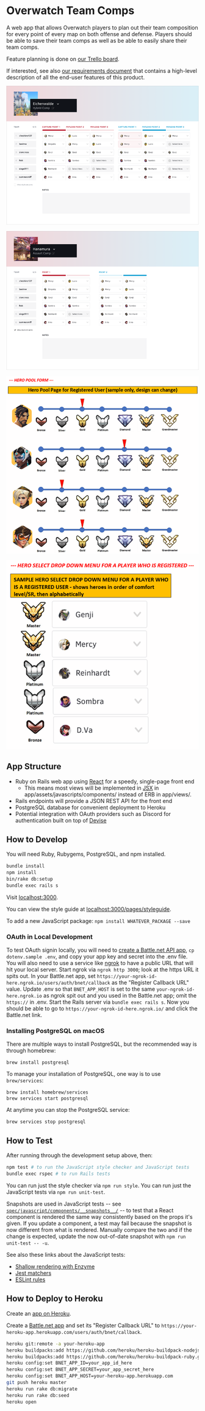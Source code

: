# Overwatch Team Comps

A web app that allows Overwatch players to plan out their team composition
for every point of every map on both offense and defense. Players should be
able to save their team comps as well as be able to easily share their team
comps.

Feature planning is done on [our Trello board](https://trello.com/b/STeIZ1td/project-overwatch-team-comp-organizer).

If interested, see also [our requirements document](https://trello.com/c/GCIwE5We/5-end-user-requirements-version-1) that contains a high-level description of all the end-user features of this product.

![Sample Mockup of Team Comp Form 01](https://raw.githubusercontent.com/cheshire137/overwatch-team-comps/master/readme%20screens%20-%20team%20comp%20form%2001.png)

![Sample Mockup of Team Comp Form 02](https://raw.githubusercontent.com/cheshire137/overwatch-team-comps/master/readme%20screens%20-%20team%20comp%20form%2002.png)

![Sample Mockup of Hero Pool Page](https://raw.githubusercontent.com/cheshire137/overwatch-team-comps/master/readme%20screens%20-%20hero%20pool.png)

![Sample Mockup of Hero Select Drop Down Menu](https://raw.githubusercontent.com/cheshire137/overwatch-team-comps/master/readme%20screens%20-%20hero%20select%20drop%20down.png)

## App Structure

- Ruby on Rails web app using [React](https://facebook.github.io/react/) for a speedy,
  single-page front end
    - This means most views will be implemented in
      [JSX](https://facebook.github.io/react/docs/jsx-in-depth.html) in
      app/assets/javascripts/components/ instead of ERB in app/views/.
- Rails endpoints will provide a JSON REST API for the front end
- PostgreSQL database for convenient deployment to Heroku
- Potential integration with OAuth providers such as Discord for authentication
  built on top of [Devise](https://github.com/plataformatec/devise)

## How to Develop

You will need Ruby, Rubygems, PostgreSQL, and npm installed.

```bash
bundle install
npm install
bin/rake db:setup
bundle exec rails s
```

Visit [localhost:3000](http://localhost:3000).

You can view the style guide at
[localhost:3000/pages/styleguide](http://localhost:3000/pages/styleguide).

To add a new JavaScript package: `npm install WHATEVER_PACKAGE --save`

### OAuth in Local Development

To test OAuth signin locally, you will need to
[create a Battle.net API app](https://dev.battle.net),
`cp dotenv.sample .env`, and
copy your app key and secret into the .env file. You will also need to
use a service like [ngrok](https://ngrok.com/) to have a public URL
that will hit your local server. Start ngrok via `ngrok http 3000`;
look at the https URL it spits out. In your Battle.net app, set
`https://your-ngrok-id-here.ngrok.io/users/auth/bnet/callback` as
the "Register Callback URL" value. Update .env so that `BNET_APP_HOST`
is set to the same `your-ngrok-id-here.ngrok.io` as ngrok spit out and you used
in the Battle.net app; omit the `https://` in .env. Start the Rails server
via `bundle exec rails s`. Now you should be able to go to
`https://your-ngrok-id-here.ngrok.io/` and click the Battle.net link.

### Installing PostgreSQL on macOS

There are multiple ways to install PostgreSQL, but the recommended way is
through homebrew:

```shell
brew install postgresql
```

To manage your installation of PostgreSQL, one way is to use `brew/services`:

```shell
brew install homebrew/services
brew services start postgresql
```

At anytime you can stop the PostgreSQL service:

```shell
brew services stop postgresql
```

## How to Test

After running through the development setup above, then:

```bash
npm test # to run the JavaScript style checker and JavaScript tests
bundle exec rspec # to run Rails tests
```

You can run just the style checker via `npm run style`. You can run just
the JavaScript tests via `npm run unit-test`.

Snapshots are used in JavaScript tests --
see [`spec/javascript/components/__snapshots__/`](spec/javascript/components/__snapshots__/) --
to test that a React component is rendered the same way consistently based
on the props it's given. If you update a component, a test may fail
because the snapshot is now different from what is rendered. Manually
compare the two and if the change is expected, update the now out-of-date
snapshot with `npm run unit-test -- -u`.

See also these links about the JavaScript tests:

- [Shallow rendering with Enzyme](http://airbnb.io/enzyme/docs/api/shallow.html)
- [Jest matchers](https://facebook.github.io/jest/docs/expect.html#content)
- [ESLint rules](http://eslint.org/docs/rules/)

## How to Deploy to Heroku

Create an [app on Heroku](https://dashboard.heroku.com/apps).

Create a [Battle.net app](https://dev.battle.net) and set its "Register Callback URL" to
`https://your-heroku-app.herokuapp.com/users/auth/bnet/callback`.

```bash
heroku git:remote -a your-heroku-app
heroku buildpacks:add https://github.com/heroku/heroku-buildpack-nodejs.git
heroku buildpacks:add https://github.com/heroku/heroku-buildpack-ruby.git
heroku config:set BNET_APP_ID=your_app_id_here
heroku config:set BNET_APP_SECRET=your_app_secret_here
heroku config:set BNET_APP_HOST=your-heroku-app.herokuapp.com
git push heroku master
heroku run rake db:migrate
heroku run rake db:seed
heroku open
```
